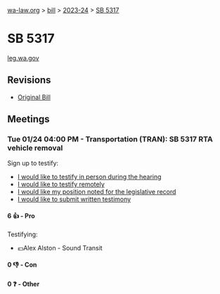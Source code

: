 [wa-law.org](/) > [bill](/bill/) > [2023-24](/bill/2023-24/) > [SB 5317](/bill/2023-24/sb/5317/)

# SB 5317
[leg.wa.gov](https://app.leg.wa.gov/billsummary?BillNumber=5317&Year=2023&Initiative=false)

## Revisions
* [Original Bill](1/)

## Meetings
### Tue 01/24 04:00 PM - Transportation (TRAN): SB 5317 RTA vehicle removal
Sign up to testify:
* [I would like to testify in person during the hearing](https://app.leg.wa.gov/csi/Testifier/Add?chamber=House&mId=30469&aId=149677&caId=20554&tId=1)
* [I would like to testify remotely](https://app.leg.wa.gov/csi/Testifier/Add?chamber=House&mId=30469&aId=149677&caId=20554&tId=2)
* [I would like my position noted for the legislative record](https://app.leg.wa.gov/csi/Testifier/Add?chamber=House&mId=30469&aId=149677&caId=20554&tId=3)
* [I would like to submit written testimony](https://app.leg.wa.gov/csi/Testifier/Add?chamber=House&mId=30469&aId=149677&caId=20554&tId=4)

#### 6 👍 - Pro
Testifying:
* 💵Alex Alston - Sound Transit

#### 0 👎 - Con

#### 0 ❓ - Other
